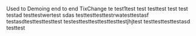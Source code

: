 Used to Demoing end to end TixChange
 te
test1test
test testtest test
test
testad
testtestwertest
sdas testtesttesttestrwatesttestasf
testasdtesttesttesttest
testesttesttesttesttesttestjhjtest
testtesttesttestasd
testtest
